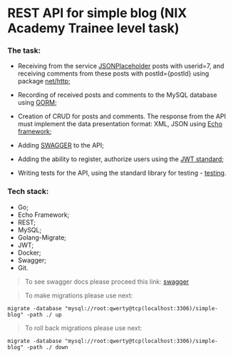 # REST API for simple blog (NIX Academy Trainee level task)

### The task:

* Receiving from the service [JSONPlaceholder](https://jsonplaceholder.typicode.com) posts with userid=7, and receiving comments from these posts with postId={postId} using package [net/http](https://pkg.go.dev/net/http);

* Recording of received posts and comments to the MySQL database using [GORM](https://gorm.io/);

* Creation of CRUD for posts and comments. The response from the API must implement the data presentation format: XML, JSON using [Echo framework](https://echo.labstack.com/);

* Adding [SWAGGER](https://swagger.io/) to the API;

* Adding the ability to register, authorize users using the [JWT standard](https://jwt.io/);

* Writing tests for the API, using the standard library for testing - [testing](https://pkg.go.dev/testing).

### Tech stack:

* Go;
* Echo Framework;
* REST; 
* MySQL; 
* Golang-Migrate;
* JWT; 
* Docker;
* Swagger; 
* Git.

> To see swagger docs please proceed this link: [swagger](http://localhost:8080/swagger/index.html)

> To make migrations please use next:

```migrate -database "mysql://root:qwerty@tcp(localhost:3306)/simple-blog" -path ./ up```

> To roll back migrations please use next:

```migrate -database "mysql://root:qwerty@tcp(localhost:3306)/simple-blog" -path ./ down```